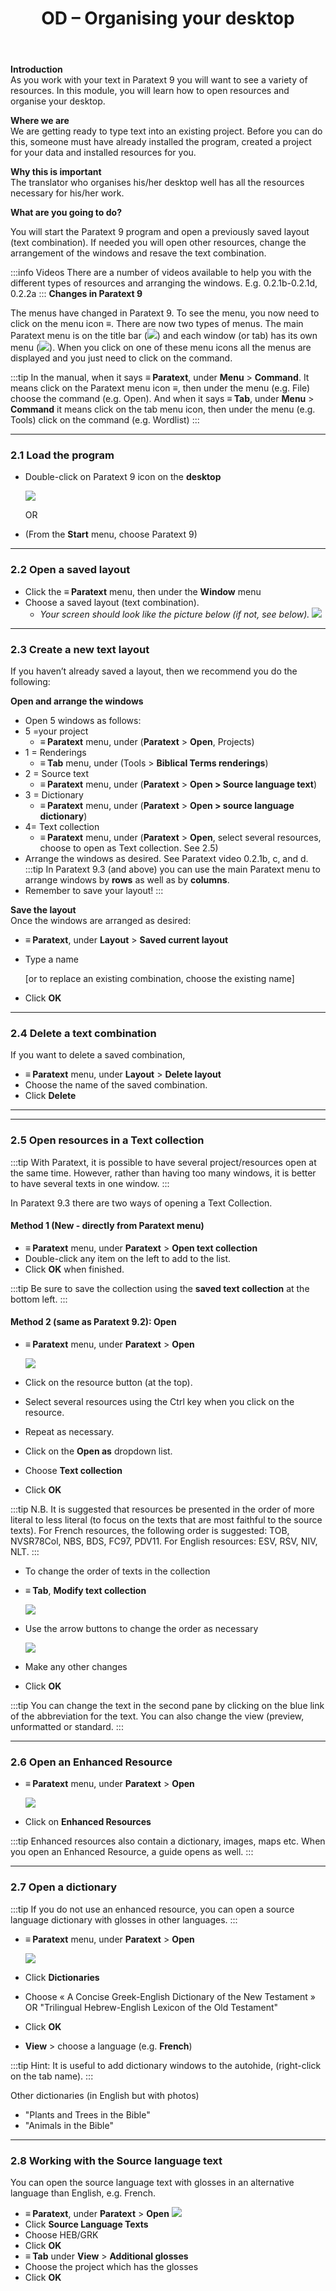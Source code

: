 ﻿---
title: OD – Organising your desktop 
---

**Introduction**  
As you work with your text in Paratext 9 you will want to see a variety of resources. In this module, you will learn how to open resources and organise your desktop.

**Where we are**  
We are getting ready to type text into an existing project. Before you can do this, someone must have already installed the program, created a project for your data and installed resources for you.

**Why this is important**  
The translator who organises his/her desktop well has all the resources necessary for his/her work.

**What are you going to do?**

You will start the Paratext 9 program and open a previously saved layout (text combination). If needed you will open other resources, change the arrangement of the windows and resave the text combination.

:::info Videos 
There are a number of videos available to help you with the different types of resources and arranging the windows. E.g. 0.2.1b-0.2.1d, 0.2.2a
:::
**Changes in Paratext 9**

The menus have changed in Paratext 9. To see the menu, you now need to click on the menu icon ≡. There are now two types of menus. The main Paratext menu is on the title bar (![](../media/a7c437f2736cb28b0dff7abd780f5f94.png)) and each window (or tab) has its own menu (![](../media/65ab77824a1e025fac1bf88feb6ba66f.png)). When you click on one of these menu icons all the menus are displayed and you just need to click on the command.

:::tip
In the manual, when it says **≡ Paratext**, under **Menu** \> **Command**. It means click on the Paratext menu icon ≡, then under the menu (e.g. File) choose the command (e.g. Open). And when it says **≡ Tab**, under **Menu** \> **Command** it means click on the tab menu icon, then under the menu (e.g. Tools) click on the command (e.g. Wordlist)
:::

----

### 2.1 Load the program

-  Double-click on Paratext 9 icon on the **desktop**

    ![](../media/b2697bb533e7765029252c8d51301dc9.png)

    OR

-  (From the **Start** menu, choose Paratext 9)


----

### 2.2 Open a saved layout

-  Click the **≡ Paratext** menu, then under the **Window** menu
-  Choose a saved layout (text combination).  
    -  *Your screen should look like the picture below (if not, see below).*
    ![](../media/04940ad26e529e9718ce606e1fbda153.png)


----

### 2.3 Create a new text layout

If you haven’t already saved a layout, then we recommend you do the following:

**Open and arrange the windows**

-  Open 5 windows as follows:
-  5 =your project
   -  **≡ Paratext** menu, under (**Paratext** \> **Open**, Projects)
-  1 = Renderings
   -  **≡ Tab** menu, under (Tools \> **Biblical Terms renderings**)
-  2 = Source text
   -  **≡ Paratext** menu, under (**Paratext** \> **Open \> Source language text**)
-  3 = Dictionary
   -  **≡ Paratext** menu, under (**Paratext** \> **Open \> source language dictionary**)
-  4= Text collection
   -  **≡ Paratext** menu, under (**Paratext** \> **Open**, select several resources, choose to open as Text collection. See 2.5)
-  Arrange the windows as desired. See Paratext video 0.2.1b, c, and d.
:::tip
In Paratext 9.3 (and above) you can use the main Paratext menu to arrange windows  by **rows** as well as by **columns**.
- Remember to save your layout!
:::

**Save the layout**  
Once the windows are arranged as desired:

-  **≡ Paratext**, under **Layout** \> **Saved current layout**
-  Type a name

    [or to replace an existing combination, choose the existing name]

-  Click **OK**


----

### 2.4 Delete a text combination

If you want to delete a saved combination,

-  **≡ Paratext** menu, under **Layout** \> **Delete layout**
-  Choose the name of the saved combination.
-  Click **Delete**


----


----

### 2.5 Open resources in a Text collection

:::tip
With Paratext, it is possible to have several project/resources open at the same time. However, rather than having too many windows, it is better to have several texts in one window.
:::

In Paratext 9.3 there are two ways of opening a Text Collection.  

#### Method 1 (New - directly from Paratext menu)
-  **≡ Paratext** menu, under **Paratext** \> **Open text collection**
- Double-click any item on the left to add to the list.
-  Click **OK** when finished.

:::tip
Be sure to save the collection using the **saved text collection** at the bottom left.
:::

#### Method 2 (same as Paratext 9.2): Open
-  **≡ Paratext** menu, under **Paratext** \> **Open**

    ![](../media/6d88e1ac63a18f6c2b29e434ac093abf.png)

-  Click on the resource button (at the top).
-  Select several resources using the Ctrl key when you click on the resource.
-  Repeat as necessary.
-  Click on the **Open as** dropdown list.
-  Choose **Text collection**
-  Click **OK**

:::tip
N.B. It is suggested that resources be presented in the order of more literal to less literal (to focus on the texts that are most faithful to the source texts). For French resources, the following order is suggested: TOB, NVSR78Col, NBS, BDS, FC97, PDV11. For English resources: ESV, RSV, NIV, NLT.
:::
-  To change the order of texts in the collection
-  **≡ Tab**, **Modify text collection**

    ![](../media/a356ed446662b836196dfcc07a8847b1.png)

-  Use the arrow buttons to change the order as necessary

    ![](../media/52dd938c6ab8c8d2d540e062c9848466.png)

-  Make any other changes
-  Click **OK**

:::tip
You can change the text in the second pane by clicking on the blue link of the abbreviation for the text. You can also change the view (preview, unformatted or standard.
:::


----

### 2.6 Open an Enhanced Resource

-  **≡ Paratext** menu, under **Paratext** \> **Open**

    ![](../media/952eee9519e0b51a2f4c65c541b00845.png)

-  Click on **Enhanced Resources**

:::tip
Enhanced resources also contain a dictionary, images, maps etc. When you open an Enhanced Resource, a guide opens as well.
:::

----

### 2.7 Open a dictionary

:::tip
If you do not use an enhanced resource, you can open a source language dictionary with glosses in other languages.
:::

-  **≡ Paratext** menu, under **Paratext** \> **Open**

    ![](../media/24e00b1d05ecbd259476304fbe830e92.png)

-  Click **Dictionaries**
-  Choose « A Concise Greek-English Dictionary of the New Testament » OR "Trilingual Hebrew-English Lexicon of the Old Testament"
-  Click **OK**
-  **View** \> choose a language (e.g. **French**)

:::tip
Hint: It is useful to add dictionary windows to the autohide, (right-click on the tab name).
:::

Other dictionaries (in English but with photos)

-  "Plants and Trees in the Bible"
-  "Animals in the Bible"


----

### 2.8 Working with the Source language text

You can open the source language text with glosses in an alternative language than English, e.g. French.

-  **≡ Paratext**, under **Paratext** \> **Open**
    ![](../media/fc13d7ce221e68b16bd8260ae130c598.png)
-  Click **Source Language Texts**
-  Choose HEB/GRK
-  Click **OK**
-  **≡ Tab** under **View** \> **Additional glosses**
-  Choose the project which has the glosses
-  Click **OK**
